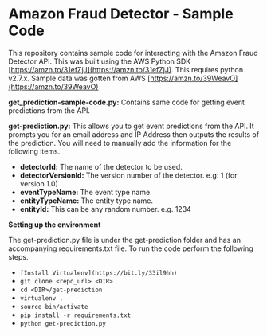 # **Amazon Fraud Detector - Sample Code**

This repository contains sample code for interacting with the Amazon Fraud Detector API. This was built using the AWS Python SDK [https://amzn.to/31efZjJ](https://amzn.to/31efZjJ).
This requires python v2.7.x. Sample data was gotten from AWS [https://amzn.to/39WeavO](https://amzn.to/39WeavO)

**get_prediction-sample-code.py:** Contains same code for getting event predictions from the API.

**get-prediction.py:** This allows you to get event predictions from the API. It prompts you for an email address and IP Address then outputs the results of the prediction. You will need to manually add the information for the following items.

* **detectorId:** The name of the detector to be used.
* **detectorVersionId:** The version number of the detector. e.g: 1 (for version 1.0)
* **eventTypeName:** The event type name.
* **entityTypeName:** The entity type name.
* **entityId:** This can be any random number. e.g. 1234

**Setting up the environment**

The get-prediction.py file is under the get-prediction folder and has an accompanying requirements.txt file. To run the code perform the following steps.

* `[Install Virtualenv](https://bit.ly/33il9hh)`
* `git clone <repo_url> <DIR>`
* `cd <DIR>/get-prediction`
* `virtualenv .`
* `source bin/activate`
* `pip install -r requirements.txt`
* `python get-prediction.py`













